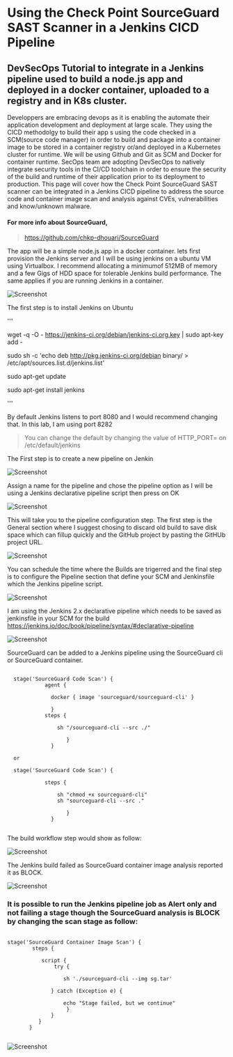 # Using the Check Point SourceGuard SAST Scanner in a Jenkins CICD Pipeline 

## DevSecOps Tutorial to integrate in a Jenkins pipeline used to build a node.js app and deployed in a docker container, uploaded to a registry and in K8s cluster.

Developpers are embracing devops as it is enabling the automate their application development and deployment at large scale.
They using the CICD methodolgy to build their app s using the code checked in a SCM(source code manager) in order to build and package into a container image to be stored in a container registry or/and deployed in a Kubernetes cluster for runtime.
We will be using Github and Git as SCM and Docker for container runtime. SecOps team are adopting DevSecOps to natively integrate security tools in the CI/CD toolchain in order to ensure the security of the build and runtime of their application prior to its deployment to production. This page will cover how the Check Point SourceGuard SAST scanner can be integrated in a Jenkins CICD pipeline to address the source code and container image scan and analysis against CVEs, vulnerabilities and know/unknown malware.

#### For more info about SourceGuard,
> https://github.com/chkp-dhouari/SourceGuard

The app will be a simple node.js app in a docker container.
lets first provision the Jenkins server and I will be using jenkins on a ubuntu VM using Virtualbox. I recommend allocating a minimumof 512MB of memory and a few Gigs of HDD space for tolerable Jenkins build performance. The same applies if you are running Jenkins in a container. 

 ![Screenshot](cicd.png)
        
 
 The first step is to install Jenkins on Ubuntu
 
 '''

wget -q -O - https://jenkins-ci.org/debian/jenkins-ci.org.key | sudo apt-key add -

sudo sh -c 'echo deb http://pkg.jenkins-ci.org/debian binary/ > /etc/apt/sources.list.d/jenkins.list'

sudo apt-get update

sudo apt-get install jenkins

 '''
 
 By default Jenkins listens to port 8080 and I would recommend changing that. In this lab, I am using port 8282

 > You can change the default by changing the value of HTTP_PORT=  on /etc/default/jenkins
 
 The First step is to create a new pipeline on Jenkin 
 
  ![Screenshot](new.png)
  
 Assign a name for the pipeline and chose the pipeline option as I will be using a Jenkins declarative pipeline script then press on OK
 
  ![Screenshot](script1.png)
  
 This will take you to the pipeline configuration step. The first step is the General section where I suggest chosing to discard old build to save disk space which can fillup quickly and the GitHub project by pasting the GitHUb project URL.
 
 ![Screenshot](script4.png)
 
 
 You can schedule the time where the Builds are trigerred and the final step is to configure the Pipeline section that define your SCM and Jenkinsfile which the Jenkins pipeline script. 
 
 ![Screenshot](script5.png)
 
 
 I am using the Jenkins 2.x declarative pipeline which needs to be saved as jenkinsfile in your SCM for the build 
 https://jenkins.io/doc/book/pipeline/syntax/#declarative-pipeline
 

 ![Screenshot](script.png)
 
 SourceGuard can be added to a Jenkins pipeline using the SourceGuard cli or SourceGuard container. 
 
```
 
  stage('SourceGuard Code Scan') {
            agent {

              docker { image 'sourceguard/sourceguard-cli' }

              }
            steps {

                sh "/sourceguard-cli --src ./"

                   }
              }
 
  or
  
  stage('SourceGuard Code Scan') {
  
            steps {
              
                sh "chmod +x sourceguard-cli"
                sh "sourceguard-cli --src ."

                   }
              }
              
 ```
 
 The build workflow step would show as follow:
 
 ![Screenshot](job1.png)
 
 The Jenkins build failed as SourceGuard container image analysis reported it as BLOCK. 
 
  ![Screenshot](log1.png)
  
  
###  It is possible to run the Jenkins pipeline job as Alert only and not failing a stage though the SourceGuard analysis is BLOCK by changing the scan stage as follow:
 
  ```
  
  stage('SourceGuard Container Image Scan') {   
          steps {   
                   
             script {      
                 try {
         
                    sh './sourceguard-cli --img sg.tar'
           
                } catch (Exception e) {
    
                    echo "Stage failed, but we continue"  
                     }
                }
            }
         }
   
   ```
  
![Screenshot](job3.png)

   
        
        
